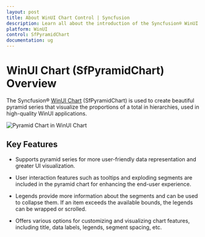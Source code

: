 ```yaml
---
layout: post
title: About WinUI Chart Control | Syncfusion
description: Learn all about the introduction of the Syncfusion® WinUI Chart (SfPyramidChart) control with key features and more.
platform: WinUI
control: SfPyramidChart
documentation: ug
---
```


# WinUI Chart (SfPyramidChart) Overview

The Syncfusion® [WinUI Chart](https://www.syncfusion.com/winui-controls/charts) (SfPyramidChart) is used to create beautiful pyramid series that visualize the proportions of a total in hierarchies, used in high-quality WinUI applications.

![Pyramid Chart in WinUI Chart](Getting-Started_Images/winui_pyramid_chart.png)

## Key Features

* Supports pyramid series for more user-friendly data representation and greater UI visualization.

* User interaction features such as tooltips and exploding segments are included in the pyramid chart for enhancing the end-user experience.

* Legends provide more information about the segments and can be used to collapse them. If an item exceeds the available bounds, the legends can be wrapped or scrolled.

* Offers various options for customizing and visualizing chart features, including title, data labels, legends, segment spacing, etc.
